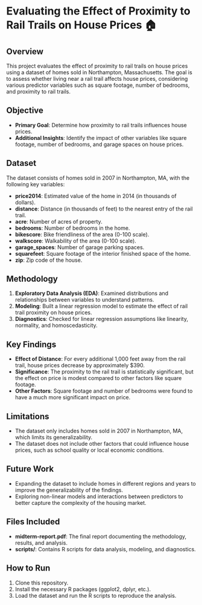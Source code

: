 # Evaluating the Effect of Proximity to Rail Trails on House Prices 🏠

## Overview
This project evaluates the effect of proximity to rail trails on house prices using a dataset of homes sold in Northampton, Massachusetts. The goal is to assess whether living near a rail trail affects house prices, considering various predictor variables such as square footage, number of bedrooms, and proximity to rail trails.

## Objective
- **Primary Goal**: Determine how proximity to rail trails influences house prices.
- **Additional Insights**: Identify the impact of other variables like square footage, number of bedrooms, and garage spaces on house prices.

## Dataset
The dataset consists of homes sold in 2007 in Northampton, MA, with the following key variables:
- **price2014**: Estimated value of the home in 2014 (in thousands of dollars).
- **distance**: Distance (in thousands of feet) to the nearest entry of the rail trail.
- **acre**: Number of acres of property.
- **bedrooms**: Number of bedrooms in the home.
- **bikescore**: Bike friendliness of the area (0-100 scale).
- **walkscore**: Walkability of the area (0-100 scale).
- **garage_spaces**: Number of garage parking spaces.
- **squarefeet**: Square footage of the interior finished space of the home.
- **zip**: Zip code of the house.

## Methodology
1. **Exploratory Data Analysis (EDA)**: Examined distributions and relationships between variables to understand patterns.
2. **Modeling**: Built a linear regression model to estimate the effect of rail trail proximity on house prices.
3. **Diagnostics**: Checked for linear regression assumptions like linearity, normality, and homoscedasticity.

## Key Findings
- **Effect of Distance**: For every additional 1,000 feet away from the rail trail, house prices decrease by approximately $390.
- **Significance**: The proximity to the rail trail is statistically significant, but the effect on price is modest compared to other factors like square footage.
- **Other Factors**: Square footage and number of bedrooms were found to have a much more significant impact on price.

## Limitations
- The dataset only includes homes sold in 2007 in Northampton, MA, which limits its generalizability.
- The dataset does not include other factors that could influence house prices, such as school quality or local economic conditions.

## Future Work
- Expanding the dataset to include homes in different regions and years to improve the generalizability of the findings.
- Exploring non-linear models and interactions between predictors to better capture the complexity of the housing market.

## Files Included
- **midterm-report.pdf**: The final report documenting the methodology, results, and analysis.
- **scripts/**: Contains R scripts for data analysis, modeling, and diagnostics.

## How to Run
1. Clone this repository.
2. Install the necessary R packages (ggplot2, dplyr, etc.).
3. Load the dataset and run the R scripts to reproduce the analysis.

